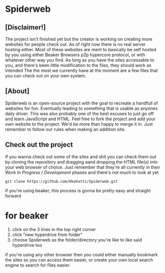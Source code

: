 # Spiderweb

## [Disclaimer!]

The project isn't finished yet but the creator is working on creating more websites for people check out.
As of right now there is no real server hosting either. Most of these websites are ment to basically be self hosted by you using either Beaker Browsers p2p hypercore protocol, or with whatever other way you find. As long as you have the sites accessable to you, and there's been little modification to the files, they should work as intended
The the most we currently have at the moment are a few files that you can check out on your own system.

## [About]

Spiderweb is an open-source project with the goal to recreate a handfull of websites for fun. Eventually leading to something that is usable as anyones daily driver. This was also probably one of the best excuses to just go off and learn JavaScript and HTML. Feel free to fork the project and add your own website to the project. We'd be more than happy to merge it in. Just remember to follow our rules when making an addition site.

## Check out the project

If you wanna check out some of the sites and shit you can check them out by cloning the repository and dragging aand dropping the HTML file(s) into your web browser of choice. Just remember that they're all currently in their _Work In Progress_ / _Development_ phases and there's not much to look at yet

`git clone https://github.com/OkaVatti/Spiderweb.git`

if you're using beaker, this process is gonna be pretty easy and straight forward

# for beaker

1. click on the 3 lines in the top right corner
2. click "new hyperdrive from folder"
3. choose Spiderweb as the folder/directory you're like to like said hyperdrive too

if you're using any other browser then you could either manually bookmark the sites so you can access them easier, or create your own local search engine to search for files easier.
